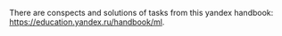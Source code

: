 There are conspects and solutions of tasks from this yandex handbook: https://education.yandex.ru/handbook/ml.
